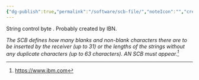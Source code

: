 ```yaml
---
{"dg-publish":true,"permalink":"/software/scb-file/","noteIcon":"","created":"2025-01-10T12:54:09.103-06:00"}
---
```


String control byte .
Probably created by IBN.

*The SCB defines how many blanks and non-blank characters there are to be inserted by the receiver (up to 31) or the lengths of the strings without any duplicate characters (up to 63 characters). AN SCB must appear.[^1]*

[^1]: https://www.ibm.com
